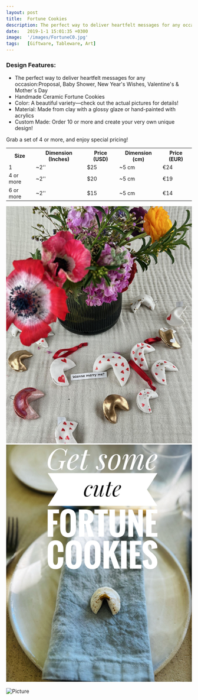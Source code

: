 ```yaml
---
layout: post
title:  Fortune Cookies
description: The perfect way to deliver heartfelt messages for any occasion!
date:   2019-1-1 15:01:35 +0300
image:  '/images/FortuneC0.jpg'
tags:   [Giftware, Tableware, Art]
---
```

### Design Features:
* The perfect way to deliver heartfelt messages for any occasion:Proposal, Baby Shower, New Year's Wishes, Valentine's & Mother´s Day
* Handmade Ceramic Fortune Cookies
* Color: A beautiful variety—check out the actual pictures for details!
* Material: Made from clay with a glossy glaze or hand-painted with acrylics 
* Custom Made: Order 10 or more and create your very own unique design!


Grab a set of 4 or more, and enjoy special pricing!


<div class="table-container">
  <table>
    <tr><th>Size</th><th>Dimension (Inches)</th><th>Price (USD)</th><th>Dimension (cm)</th><th>Price (EUR)</th></tr>
    <tr><td>1</td><td>~2''</td><td>$25</td><td>~5 cm</td><td>€24</td></tr>
    <tr><td>4 or more</td><td>~2''</td><td>$20</td><td>~5 cm</td><td>€19</td></tr>
	<tr><td>6 or more</td><td>~2''</td><td>$15</td><td>~5 cm</td><td>€14</td></tr>

  </table>
</div>


<div class="gallery-box">
  <div class="gallery">
    <img src="/images/Fortune1.jpg">
    <img src="/images/Fortune3.jpg">

 
  </div>
</div>

![Picture]({{site.baseurl}}/images/Fortune7.jpg)
